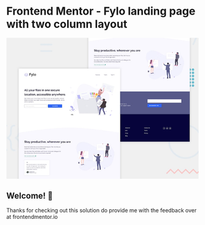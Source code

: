 # Frontend Mentor - Fylo landing page with two column layout

![Design preview for the Fylo landing page with two column layout challenge](./design/desktop-preview.jpg)

## Welcome! 👋
Thanks for checking out this solution do provide me with the feedback over at frontendmentor.io
